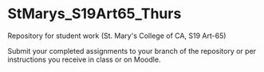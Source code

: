 # StMarys_S19Art65_Thurs
Repository for student work (St. Mary's College of CA, S19 Art-65)

Submit your completed assignments to your branch of the repository or per instructions you receive in class or on Moodle.
